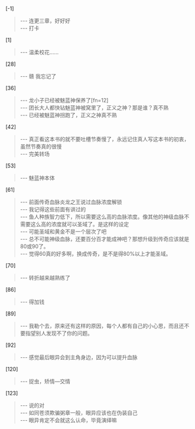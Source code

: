 
[-1] 
>--- 连更三章，好好好<br>
>--- 打卡<br>

[1] 
>--- 温柔校花……<br>

[28] 
>--- 赣 我忘记了<br>

[36] 
>--- 龙小子已经被魅蓝神保养了[fn=12]<br>
>--- 团长大人都快钻魅蓝神被窝里了，正义之神？那是谁？真不熟<br>
>--- 已经被魅蓝神拐跑了，正义之神真不熟<br>

[42] 
>--- 真正看这本书的就不要吐槽节奏慢了，永远记住真人写这本书的初衷，虽然节奏真的很慢<br>
>--- 完美转场<br>

[53] 
>--- 魅蓝神本体<br>

[61] 
>--- 前面传奇血脉炎龙之王说过血脉浓度解锁<br>
>--- 我记得这些前面有讲过的<br>
>--- 鱼人种族智力低下，所以需要这么高的血脉浓度。像其他的神级血脉不需要这么高的浓度就可以圣域了。是这样的设定<br>
>--- 可能圣域和黄金不是一个层次了吧<br>
>--- 总不可能神级血脉，还要百分百才能成神吧？那想升级到传奇应该就是80或90了。<br>
>--- 觉得60真的好多啊，换成传奇，是不是得80%以上才能圣域。<br>

[70] 
>--- 转折越来越熟练了<br>

[86] 
>--- 得加钱<br>

[89] 
>--- 我勒个去，原来还有这样的原因，每个人都有自己的小心思，而且还不要指望别人发现不了你的问题。<br>

[92] 
>--- 感觉最后眼异会到主角身边，因为可以提升血脉<br>

[120] 
>--- 捉虫，矫情—交情<br>

[123] 
>--- 说的对<br>
>--- 如同苍须欺骗粥章一般，眼异应该也在伪装自己<br>
>--- 眼异肯定不会就这么认命，毕竟演绎嘛<br>

